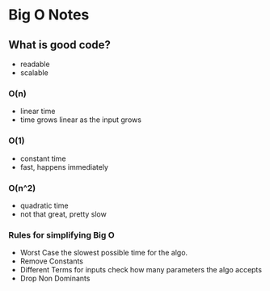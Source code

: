 # Big O Notes

## What is good code?

- readable
- scalable

### O(n)

- linear time
- time grows linear as the input grows

### O(1)

- constant time
- fast, happens immediately

### O(n^2)

- quadratic time
- not that great, pretty slow

### Rules for simplifying Big O

- Worst Case
  the slowest possible time for the algo.
- Remove Constants
- Different Terms for inputs
  check how many parameters the algo accepts
- Drop Non Dominants
